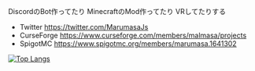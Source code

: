 DiscordのBot作ってたり
MinecraftのMod作ってたり
VRしてたりする

* Twitter https://twitter.com/MarumasaJs
* CurseForge https://www.curseforge.com/members/malmasa/projects
* SpigotMC https://www.spigotmc.org/members/marumasa.1641302

[![Top Langs](https://github-readme-stats.vercel.app/api/top-langs/?username=malken21&langs_count=10)](https://github.com/anuraghazra/github-readme-stats)
